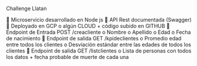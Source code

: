 Challenge Llatan

 Microservicio desarrollado en Node js​
 API Rest documentada (Swagger)
 Deployado en GCP o algún CLOUD + código subido en GITHUB​
 Endpoint de Entrada POST /creacliente​
o Nombre​
o Apellido​
o Edad​
o Fecha de nacimiento​
 Endpoint de salida GET /kpideclientes​
o Promedio edad entre todos los clientes​
o Desviación estándar entre las edades de todos los clientes​
 Endpoint de salida GET /listclientes​
o Lista de personas con todos los datos + fecha probable de muerte de cada una
